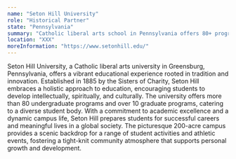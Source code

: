 ```yaml
---
name: "Seton Hill University"
role: "Historical Partner"
state: "Pennsylvania"
summary: "Catholic liberal arts school in Pennsylvania offers 80+ programs, fostering holistic growth on a scenic 200-acre campus since 1885."
location: "XXX"
moreInformation: "https://www.setonhill.edu/"
---
```

Seton Hill University, a Catholic liberal arts university in Greensburg, Pennsylvania, offers a vibrant educational experience rooted in tradition and innovation. Established in 1885 by the Sisters of Charity, Seton Hill embraces a holistic approach to education, encouraging students to develop intellectually, spiritually, and culturally. The university offers more than 80 undergraduate programs and over 10 graduate programs, catering to a diverse student body. With a commitment to academic excellence and a dynamic campus life, Seton Hill prepares students for successful careers and meaningful lives in a global society. The picturesque 200-acre campus provides a scenic backdrop for a range of student activities and athletic events, fostering a tight-knit community atmosphere that supports personal growth and development.
